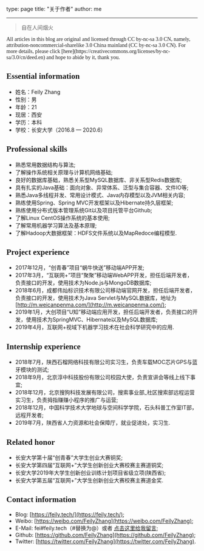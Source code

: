type: page
title: "关于作者"
author: me

---

> 自在人间烟火

<p style="font-family:Consolas">All articles in this blog are original and licensed through CC by-nc-sa 3.0 CN, namely, attribution-noncommercial-sharelike 3.0 China mainland (CC by-nc-sa 3.0 CN). For more details, please click [here](https://creativecommons.org/licenses/by-nc-sa/3.0/cn/deed.en) and hope to abide by it, thank you. </P>

<h2 style="font-family:Consolas">Essential information</h2>

+ 姓名：Feily Zhang
+ 性别：男
+ 年龄：21
+ 现居：西安
+ 学历：本科
+ 学校：长安大学（2016.8 — 2020.6）

<h2 style="font-family:Consolas">Professional skills</h2>

+ 熟悉常用数据结构与算法;
+ 了解操作系统相关原理与计算机网络基础;
+ 良好的数据库基础，熟悉关系型MySQL数据库、非关系型Redis数据库;
+ 具有扎实的Java基础：面向对象、异常体系、泛型与集合容器、文件IO等;
+ 熟悉Java多线程并发、常用设计模式、Java内存模型以及JVM相关内容;
+ 熟练使用Spring、Spring MVC开发框架以及Hibernate持久层框架;
+ 熟练使用分布式版本管理系统Git以及项目托管平台Github;
+ 了解Linux CentOS操作系统的基本使用;
+ 了解常用机器学习算法及基本原理;
+ 了解Hadoop大数据框架：HDFS文件系统以及MapRedoce编程模型.

<h2 style="font-family:Consolas">Project experience</h2>

+ 2017年12月，“创青春”项目“蜗牛快送”移动端APP开发;
+ 2017年3月，“互联网+”项目“聚聚”移动端WebAPP开发，担任后端开发者，负责接口的开发，使用技术为Node.js与MongoDB数据库;
+ 2018年6月，成都伟灿标识技术有限公司移动端官网开发，担任后端开发者，负责接口的开发，使用技术为Java Servlet与MySQL数据库，地址为[http://m.weicanpenma.com/](http://m.weicanpenma.com/);
+ 2019年1月，大创项目“U知”移动端应用开发，担任后端开发者，负责接口的开发，使用技术为SpringMVC、Hibernate以及MySQL数据库;
+ 2019年4月，互联网+视域下机器学习技术在社会科学研究中的应用.

<h2 style="font-family:Consolas">Internship experience</h2>

+ 2018年7月，陕西石榴网络科技有限公司实习生，负责车载MOC芯片GPS与蓝牙模块的测试;
+ 2018年9月，北京淳中科技股份有限公司校园大使，负责宣讲会等线上线下事宜;
+ 2018年12月，北京搜狗科技发展有限公司，搜索事业部_社区搜索部远程运营实习生，负责拇指赚赚小程序的推广与运营;
+ 2018年12月，中国科学技术大学地球与空间科学学院，石头科普工作室IT部，远程开发者;
+ 2019年7月，陕西省人力资源和社会保障厅，就业促进处，实习生.

<h2 style="font-family:Consolas">Related honor</h2>

+ 长安大学第十届“创青春”大学生创业大赛铜奖;
+ 长安大学第四届“互联网+”大学生创新创业大赛校赛主赛道铜奖;
+ 长安大学2019年大学生创新创业训练计划项目省级立项(陕西省);
+ 长安大学第五届“互联网+”大学生创新创业大赛校赛主赛道金奖.

<h2 style="font-family:Consolas">Contact information</h2>

+ Blog: [https://feily.tech/](https://feily.tech/);
+ Weibo: [https://weibo.com/FeilyZhang](https://weibo.com/FeilyZhang);
+ E-Mail: fei#feily.tech（#替换为@）或者 [点击这里给我留言](http://mail.qq.com/cgi-bin/qm_share?t=qm_mailme&email=IUdESBUWExcTFGFHTllMQEhND0JOTA);
+ Github: [https://github.com/FeilyZhang](https://github.com/FeilyZhang);
+ Twitter: [https://twitter.com/FeilyZhang](https://twitter.com/FeilyZhang).